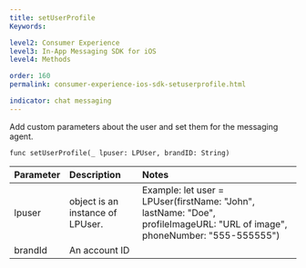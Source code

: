 ```yaml
---
title: setUserProfile
Keywords:

level2: Consumer Experience
level3: In-App Messaging SDK for iOS
level4: Methods

order: 160
permalink: consumer-experience-ios-sdk-setuserprofile.html

indicator: chat messaging
---
```


Add custom parameters about the user and set them for the messaging agent. 

`func setUserProfile(_ lpuser: LPUser, brandID: String)`

| Parameter | Description | Notes |
| :--- | :--- | :--- |
|lpuser | object is an instance of LPUser. | Example: let user = LPUser(firstName: "John", lastName: "Doe", profileImageURL: "URL of image", phoneNumber: "555-555555") |
| brandId  | An account ID | |
